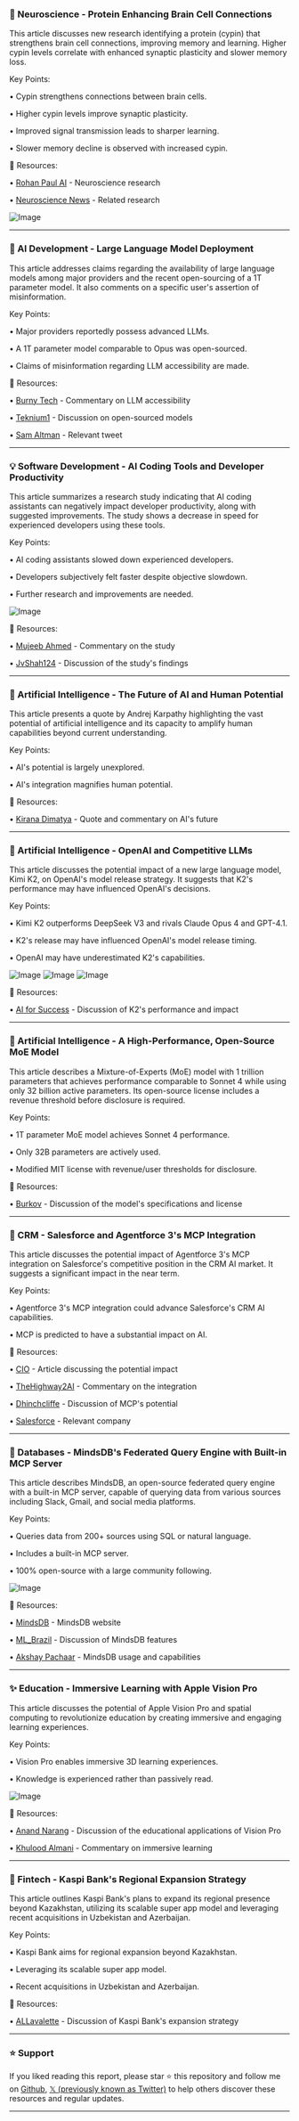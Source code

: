### 🔬 Neuroscience - Protein Enhancing Brain Cell Connections

This article discusses new research identifying a protein (cypin) that strengthens brain cell connections, improving memory and learning.  Higher cypin levels correlate with enhanced synaptic plasticity and slower memory loss.

Key Points:

• Cypin strengthens connections between brain cells.


• Higher cypin levels improve synaptic plasticity.


• Improved signal transmission leads to sharper learning.


• Slower memory decline is observed with increased cypin.


🔗 Resources:

• [Rohan Paul AI](https://x.com/rohanpaul_ai) - Neuroscience research


• [Neuroscience News](https://x.com/NeuroscienceNew/status/1943737856867922193) - Related research


![Image](https://pbs.twimg.com/media/GvmLQBuWoAAbUUH?format=jpg&name=small)


---

### 🤖 AI Development - Large Language Model Deployment

This article addresses claims regarding the availability of large language models among major providers and the recent open-sourcing of a 1T parameter model. It also comments on a specific user's assertion of misinformation.

Key Points:

• Major providers reportedly possess advanced LLMs.


• A 1T parameter model comparable to Opus was open-sourced.


• Claims of misinformation regarding LLM accessibility are made.


🔗 Resources:

• [Burny Tech](https://x.com/burny_tech) - Commentary on LLM accessibility


• [Teknium1](https://x.com/Teknium1/status/1943883416048464155) -  Discussion on open-sourced models


• [Sam Altman](https://x.com/sama/status/1943837550369812814) -  Relevant tweet


---

### 💡 Software Development - AI Coding Tools and Developer Productivity

This article summarizes a research study indicating that AI coding assistants can negatively impact developer productivity, along with suggested improvements.  The study shows a decrease in speed for experienced developers using these tools.

Key Points:

• AI coding assistants slowed down experienced developers.


• Developers subjectively felt faster despite objective slowdown.


• Further research and improvements are needed.


![Image](https://pbs.twimg.com/media/GvoGsKxWYAAs4xC?format=jpg&name=small)


🔗 Resources:

• [Mujeeb Ahmed](https://x.com/hey_mujeebahmed) - Commentary on the study


• [JvShah124](https://x.com/JvShah124/status/1943882240863482006) - Discussion of the study's findings


---

### 🤖 Artificial Intelligence - The Future of AI and Human Potential

This article presents a quote by Andrej Karpathy highlighting the vast potential of artificial intelligence and its capacity to amplify human capabilities beyond current understanding.

Key Points:

•  AI's potential is largely unexplored.


• AI's integration magnifies human potential.


🔗 Resources:

• [Kirana Dimatya](https://x.com/kiranadimatyam/status/1943896912312049850) -  Quote and commentary on AI's future


---

### 🤖 Artificial Intelligence - OpenAI and Competitive LLMs

This article discusses the potential impact of a new large language model, Kimi K2, on OpenAI's model release strategy.  It suggests that K2's performance may have influenced OpenAI's decisions.

Key Points:

• Kimi K2 outperforms DeepSeek V3 and rivals Claude Opus 4 and GPT-4.1.


• K2's release may have influenced OpenAI's model release timing.


• OpenAI may have underestimated K2's capabilities.


![Image](https://pbs.twimg.com/media/GvoFA4HWgAELRNV?format=jpg&name=small)
![Image](https://pbs.twimg.com/media/GvoFA3HWwAAvHRX?format=jpg&name=small)
![Image](https://pbs.twimg.com/media/GvnrPixXEAAOW3q?format=jpg&name=240x240)

🔗 Resources:

• [AI for Success](https://x.com/ai_for_success/status/1943871704817717756) - Discussion of K2's performance and impact


---

### 🤖 Artificial Intelligence -  A High-Performance, Open-Source MoE Model

This article describes a Mixture-of-Experts (MoE) model with 1 trillion parameters that achieves performance comparable to Sonnet 4 while using only 32 billion active parameters.  Its open-source license includes a revenue threshold before disclosure is required.

Key Points:

• 1T parameter MoE model achieves Sonnet 4 performance.


• Only 32B parameters are actively used.


• Modified MIT license with revenue/user thresholds for disclosure.


🔗 Resources:

• [Burkov](https://x.com/burkov/status/1943887278289367290) - Discussion of the model's specifications and license


---

### 🚀 CRM - Salesforce and Agentforce 3's MCP Integration

This article discusses the potential impact of Agentforce 3's MCP integration on Salesforce's competitive position in the CRM AI market. It suggests a significant impact in the near term.

Key Points:

• Agentforce 3's MCP integration could advance Salesforce's CRM AI capabilities.


• MCP is predicted to have a substantial impact on AI.


🔗 Resources:

• [CIO](https://cio.com/article/4012370/could-agentforce-3s-mcp-integration-push-salesforce-ahead-in-the-crm-ai-race.html?utm_medium…) - Article discussing the potential impact


• [TheHighway2AI](https://x.com/TheHighway2AI) - Commentary on the integration


• [Dhinchcliffe](https://x.com/dhinchcliffe/status/1943719833461207256) - Discussion of MCP's potential


• [Salesforce](https://x.com/salesforce) -  Relevant company


---

### 🚀 Databases - MindsDB's Federated Query Engine with Built-in MCP Server

This article describes MindsDB, an open-source federated query engine with a built-in MCP server, capable of querying data from various sources including Slack, Gmail, and social media platforms.

Key Points:

• Queries data from 200+ sources using SQL or natural language.


• Includes a built-in MCP server.


• 100% open-source with a large community following.



![Image](https://pbs.twimg.com/media/GreR3rKb0AAAGuA?format=jpg&name=small)

🔗 Resources:

• [MindsDB](https://www.mindsdb.com/) - MindsDB website


• [ML_Brazil](https://x.com/ML_Brazil) - Discussion of MindsDB features


• [Akshay Pachaar](https://x.com/akshay_pachaar/status/1925167754765885550) - MindsDB usage and capabilities


---

### ✨ Education - Immersive Learning with Apple Vision Pro

This article discusses the potential of Apple Vision Pro and spatial computing to revolutionize education by creating immersive and engaging learning experiences.

Key Points:

• Vision Pro enables immersive 3D learning experiences.


• Knowledge is experienced rather than passively read.


![Image](https://pbs.twimg.com/amplify_video_thumb/1943671637489922048/img/0DDy6nQGVDe4JbvU.jpg)

🔗 Resources:

• [Anand Narang](https://x.com/anand_narang) - Discussion of the educational applications of Vision Pro


• [Khulood Almani](https://x.com/Khulood_Almani/status/1943671702002479386) - Commentary on immersive learning


---

### 🚀 Fintech - Kaspi Bank's Regional Expansion Strategy

This article outlines Kaspi Bank's plans to expand its regional presence beyond Kazakhstan, utilizing its scalable super app model and leveraging recent acquisitions in Uzbekistan and Azerbaijan.

Key Points:

• Kaspi Bank aims for regional expansion beyond Kazakhstan.


• Leveraging its scalable super app model.


• Recent acquisitions in Uzbekistan and Azerbaijan.



🔗 Resources:

• [ALLavalette](https://x.com/ALLavalette/status/1943672130928795866) - Discussion of Kaspi Bank's expansion strategy


---

### ⭐️ Support

If you liked reading this report, please star ⭐️ this repository and follow me on [Github](https://github.com/Drix10), [𝕏 (previously known as Twitter)](https://x.com/DRIX_10_) to help others discover these resources and regular updates.

---